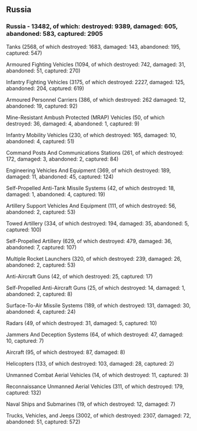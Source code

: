 
 
 ## Russia
 
 ### Russia - 13482, of which: destroyed: 9389, damaged: 605, abandoned: 583, captured: 2905

 

 

 Tanks (2568, of which destroyed: 1683, damaged: 143, abandoned: 195, captured: 547)

 Armoured Fighting Vehicles (1094, of which destroyed: 742, damaged: 31, abandoned: 51, captured: 270)

 Infantry Fighting Vehicles (3175, of which destroyed: 2227, damaged: 125, abandoned: 204, captured: 619)

 Armoured Personnel Carriers (386, of which destroyed: 262 damaged: 12, abandoned: 19, captured: 92)

 Mine-Resistant Ambush Protected (MRAP) Vehicles (50, of which destroyed: 36, damaged: 4, abandoned: 1, captured: 9)

 Infantry Mobility Vehicles (230, of which destroyed: 165, damaged: 10, abandoned: 4, captured: 51)

 Command Posts And Communications Stations (261, of which destroyed: 172, damaged: 3, abandoned: 2, captured: 84)

 Engineering Vehicles And Equipment (369, of which destroyed: 189, damaged: 11, abandoned: 45, captured: 124)

 Self-Propelled Anti-Tank Missile Systems (42, of which destroyed: 18, damaged: 1, abandoned: 4, captured: 19)

 Artillery Support Vehicles And Equipment (111, of which destroyed: 56, abandoned: 2, captured: 53)

 Towed Artillery (334, of which destroyed: 194, damaged: 35, abandoned: 5, captured: 100)

 Self-Propelled Artillery (629, of which destroyed: 479, damaged: 36, abandoned: 7, captured: 107)

 Multiple Rocket Launchers (320, of which destroyed: 239, damaged: 26, abandoned: 2, captured: 53)

 Anti-Aircraft Guns (42, of which destroyed: 25, captured: 17)

 Self-Propelled Anti-Aircraft Guns (25, of which destroyed: 14, damaged: 1, abandoned: 2, captured: 8)

 Surface-To-Air Missile Systems (189, of which destroyed: 131, damaged: 30, abandoned: 4, captured: 24)

 Radars (49, of which destroyed: 31, damaged: 5, captured: 10)

 Jammers And Deception Systems (64, of which destroyed: 47, damaged: 10, captured: 7)

 Aircraft (95, of which destroyed: 87, damaged: 8)

 Helicopters (133, of which destroyed: 103, damaged: 28, captured: 2)

 Unmanned Combat Aerial Vehicles (14, of which destroyed: 11, captured: 3)

 Reconnaissance Unmanned Aerial Vehicles (311, of which destroyed: 179, captured: 132)

 Naval Ships and Submarines (19, of which destroyed: 12, damaged: 7)

 Trucks, Vehicles, and Jeeps (3002, of which destroyed: 2307, damaged: 72, abandoned: 51, captured: 572)


